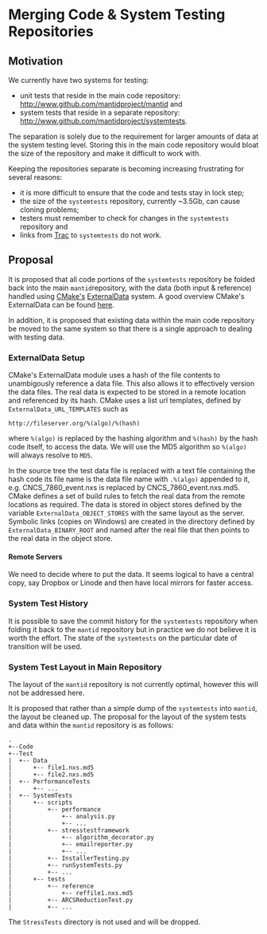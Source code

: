 Merging Code & System Testing Repositories
==========================================

Motivation
----------

We currently have two systems for testing:

* unit tests that reside in the main code repository: <http://www.github.com/mantidproject/mantid> and
* system tests that reside in a separate repository: <http://www.github.com/mantidproject/systemtests>.

The separation is solely due to the requirement for larger amounts of data at the system testing level. Storing this in the main code repository would bloat the size of the repository and make it difficult to work with.

Keeping the repositories separate is becoming increasing frustrating for several reasons:

* it is more difficult to ensure that the code and tests stay in lock step;
* the size of the `systemtests` repository, currently ~3.5Gb, can cause cloning problems;
* testers must remember to check for changes in the `systemtests` repository and
* links from [Trac](http://trac.mantidproject.org) to `systemtests` do not work.

Proposal
--------

It is proposed that all code portions of the `systemtests` repository be folded back into the main `mantid`repository, with the data (both input & reference) handled using [CMake\'s](www.cmake.org) [ExternalData](http://www.cmake.org/cmake/help/v3.0/module/ExternalData.html) system. A good overview CMake\'s ExternalData can be found [here](http://www.kitware.com/source/home/post/107).

In addition, it is proposed that existing data within the main code repository be moved to the same system so that there is a single approach to dealing with testing data.

### ExternalData Setup

CMake\'s ExternalData module uses a hash of the file contents to unambigously reference a data file. This also allows it to effectively version the data files. The real data is expected to be stored in a remote location and referenced by its hash. CMake uses a list url templates, defined by `ExternalData_URL_TEMPLATES` such as

```
http://fileserver.org/%(algo)/%(hash)
```

where `%(algo)` is replaced by the hashing algorithm and `%(hash)` by the hash code itself, to access the data. We will use the MD5 algorithm so `%(algo)` will always resolve to `MD5`.

In the source tree the test data file is replaced with a text file containing the hash code its file name is the data file name with `.%(algo)` appended to it, e.g. CNCS\_7860\_event.nxs is replaced by CNCS\_7860\_event.nxs.md5. CMake defines a set of build rules to fetch the real data from the remote locations as required. The data is stored in object stores defined by the variable `ExternalData_OBJECT_STORES` with the same layout as the server. Symbolic links (copies on Windows) are created in the directory defined by `ExternalData_BINARY_ROOT` and named after the real file that then points to the real data in the object store.

#### Remote Servers

We need to decide where to put the data. It seems logical to have a central copy, say Dropbox or Linode and then have local mirrors for faster access.

### System Test History

It is possible to save the commit history for the `systemtests` repository when folding it back to the `mantid` repository but in practice we do not believe it is worth the effort. The state of the `systemtests` on the particular date of transition will be used.

### System Test Layout in Main Repository

The layout of the `mantid` repository is not currently optimal, however this will not be addressed here.

It is proposed that rather than a simple dump of the `systemtests` into `mantid`, the layout be cleaned up. The proposal for the layout of the system tests and data within the `mantid` repository is as follows:

    .
    +--Code
    +--Test
    |  +-- Data
    |      +-- file1.nxs.md5
    |      +-- file2.nxs.md5
    |  +-- PerformanceTests
	|      +-- ...
    |  +-- SystemTests
	|      +-- scripts
	|          +-- performance
	|              +-- analysis.py
	|              +-- ...
    |          +-- stresstestframework
	|              +-- algorithm_decorator.py
	|              +-- emailreporter.py
	|              +-- ...
	|          +-- InstallerTesting.py
	|          +-- runSystemTests.py
	|          +-- ...
	|      +-- tests
	|          +-- reference
    |              +-- reffile1.nxs.md5
	|          +-- ARCSReductionTest.py
	|          +-- ...

The `StressTests` directory is not used and will be dropped.

